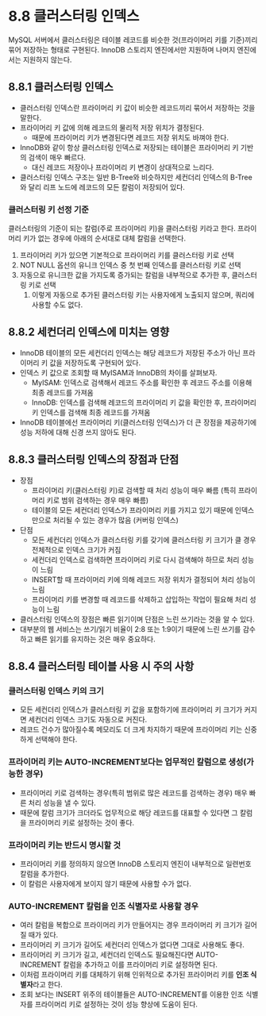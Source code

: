# 8.8 클러스터링 인덱스

MySQL 서버에서 클러스터링은 테이블 레코드를 비슷한 것(프라이머리 키를 기준)끼리 묶어 저장하는 형태로 구현된다. InnoDB 스토리지 엔진에서만 지원하며 나머지 엔진에서는 지원하지 않는다.

## 8.8.1 클러스터링 인덱스

- 클러스터링 인덱스란 프라이머리 키 값이 비슷한 레코드끼리 묶어서 저장하는 것을 말한다.
- 프라이머리 키 값에 의해 레코드의 물리적 저장 위치가 결정된다.
    - 때문에 프라이머리 키가 변경된다면 레코드 저장 위치도 바껴야 한다.
- InnoDB와 같이 항상 클러스터링 인덱스로 저장되는 테이블은 프라이머리 키 기반의 검색이 매우 빠르다.
    - 대신 레코드 저장이나 프라이머리 키 변경이 상대적으로 느리다.
- 클러스터링 인덱스 구조는 일반 B-Tree와 비슷하지만 세컨더리 인덱스의 B-Tree와 달리 리프 노드에 레코드의 모든 칼럼이 저장되어 있다.

### 클러스터링 키 선정 기준

클러스터링의 기준이 되는 칼럼(주로 프라이머리 키)을 클러스터링 키라고 한다. 프라이머리 키가 없는 경우에 아래의 순서대로 대체 칼럼을 선택한다.

1. 프라이머리 키가 있으면 기본적으로 프라이머리 키를 클러스터링 키로 선택
2. NOT NULL 옵션의 유니크 인덱스 중 첫 번째 인덱스를 클러스터링 키로 선택
3. 자동으로 유니크한 값을 가지도록 증가되는 칼럼을 내부적으로 추가한 후, 클러스터링 키로 선택
    1. 이렇게 자동으로 추가된 클러스터링 키는 사용자에게 노출되지 않으며, 쿼리에 사용할 수도 없다.

## 8.8.2 세컨더리 인덱스에 미치는 영향

- InnoDB 테이블의 모든 세컨더리 인덱스는 해당 레코드가 저장된 주소가 아닌 프라이머리 키 값을 저장하도록 구현되어 있다.
- 인덱스 키 값으로 조회할 때 MyISAM과 InnoDB의 차이를 살펴보자.
    - MyISAM: 인덱스로 검색해서 레코드 주소를 확인한 후 레코드 주소를 이용해 최종 레코드를 가져옴
    - InnoDB: 인덱스를 검색해 레코드의 프라이머리 키 값을 확인한 후, 프라이머리 키 인덱스를 검색해 최종 레코드를 가져옴
- InnoDB 테이블에선 프라이머리 키(클러스터링 인덱스)가 더 큰 장점을 제공하기에 성능 저하에 대해 신경 쓰지 않아도 된다.

## 8.8.3 클러스터링 인덱스의 장점과 단점

- 장점
    - 프라이머리 키(클러스터링 키)로 검색할 때 처리 성능이 매우 빠름 (특히 프라이머리 키로 범위 검색하는 경우 매우 빠름)
    - 테이블의 모든 세컨더리 인덱스가 프라이머리 키를 가지고 있기 때문에 인덱스만으로 처리될 수 있는 경우가 많음 (커버링 인덱스)
- 단점
    - 모든 세컨더리 인덱스가 클러스터링 키를 갖기에 클러스터링 키 크기가 클 경우 전체적으로 인덱스 크기가 커짐
    - 세컨더리 인덱스로 검색하면 프라이머리 키로 다시 검색해야 하므로 처리 성능이 느림
    - INSERT할 때 프라이머리 키에 의해 레코드 저장 위치가 결정되어 처리 성능이 느림
    - 프라이머리 키를 변경할 때 레코드를 삭제하고 삽입하는 작업이 필요해 처리 성능이 느림
- 클러스터링 인덱스의 장점은 빠른 읽기이며 단점은 느린 쓰기라는 것을 알 수 있다.
- 대부분의 웹 서비스는 쓰기/읽기 비율이 2:8 또는 1:9이기 때문에 느린 쓰기를 감수하고 빠른 읽기를 유지하는 것은 매우 중요하다.

## 8.8.4 클러스터링 테이블 사용 시 주의 사항

### 클러스터링 인덱스 키의 크기

- 모든 세컨더리 인덱스가 클러스터링 키 값을 포함하기에 프라이머리 키 크기가 커지면 세컨더리 인덱스 크기도 자동으로 커진다.
- 레코드 건수가 많아질수록 메모리도 더 크게 차지하기 때문에 프라이머리 키는 신중하게 선택해야 한다.

### 프라이머리 키는 AUTO-INCREMENT보다는 업무적인 칼럼으로 생성(가능한 경우)

- 프라이머리 키로 검색하는 경우(특히 범위로 많은 레코드를 검색하는 경우) 매우 빠른 처리 성능을 낼 수 있다.
- 때문에 칼럼 크기가 크더라도 업무적으로 해당 레코드를 대표할 수 있다면 그 칼럼을 프라이머리 키로 설정하는 것이 좋다.

### 프라이머리 키는 반드시 명시할 것

- 프라이머리 키를 정의하지 않으면 InnoDB 스토리지 엔진이 내부적으로 일련번호 칼럼을 추가한다.
- 이 칼럼은 사용자에게 보이지 않기 때문에 사용할 수가 없다.

### AUTO-INCREMENT 칼럼을 인조 식별자로 사용할 경우

- 여러 칼럼을 복합으로 프라이머리 키가 만들어지는 경우 프라이머리 키 크기가 길어질 때가 있다.
- 프라이머리 키 크기가 길어도 세컨더리 인덱스가 없다면 그대로 사용해도 좋다.
- 프라이머리 키 크기가 길고, 세컨더리 인덱스도 필요해진다면 AUTO-INCREMENT 칼럼을 추가하고 이를 프라이머리 키로 설정하면 된다.
- 이처럼 프라이머리 키를 대체하기 위해 인위적으로 추가된 프라이머리 키를 **인조 식별자**라고 한다.
- 조회 보다는 INSERT 위주의 테이블들은 AUTO-INCREMENT를 이용한 인조 식별자를 프라이머리 키로 설정하는 것이 성능 향상에 도움이 된다.